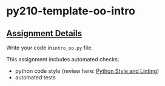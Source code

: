 # py210-template-oo-intro

## [Assignment Details](https://uwpce-pythoncert.github.io/ProgrammingInPython/exercises/oo_intro/oo_intro.html)
Write your code in`intro_oo.py` file. 

This assignment includes automated checks:
* python code style (review here: [Python Style and Linting](https://uwpce-pythoncert.github.io/PythonCertDevel/modules/Pep8.html))
* automated tests
